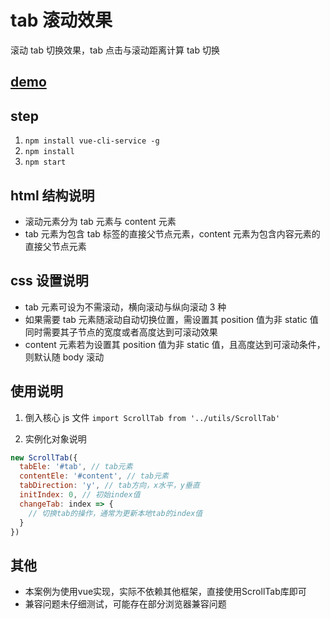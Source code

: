 # tab 滚动效果

滚动 tab 切换效果，tab 点击与滚动距离计算 tab 切换

## [demo](https://jinge1.github.io/scroll-tabs/#/index)

## step

1. `npm install vue-cli-service -g`
2. `npm install`
3. `npm start`

## html 结构说明

- 滚动元素分为 tab 元素与 content 元素
- tab 元素为包含 tab 标签的直接父节点元素，content 元素为包含内容元素的直接父节点元素

## css 设置说明

- tab 元素可设为不需滚动，横向滚动与纵向滚动 3 种
- 如果需要 tab 元素随滚动自动切换位置，需设置其 position 值为非 static 值同时需要其子节点的宽度或者高度达到可滚动效果
- content 元素若为设置其 position 值为非 static 值，且高度达到可滚动条件，则默认随 body 滚动

## 使用说明

1. 倒入核心 js 文件
   `import ScrollTab from '../utils/ScrollTab'`

2. 实例化对象说明

```javascript
new ScrollTab({
  tabEle: '#tab', // tab元素
  contentEle: '#content', // tab元素
  tabDirection: 'y', // tab方向，x水平，y垂直
  initIndex: 0, // 初始index值
  changeTab: index => {
    // 切换tab的操作，通常为更新本地tab的index值
  }
})
```

## 其他

- 本案例为使用vue实现，实际不依赖其他框架，直接使用ScrollTab库即可
- 兼容问题未仔细测试，可能存在部分浏览器兼容问题
